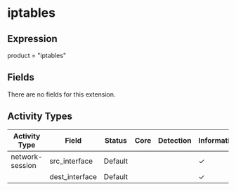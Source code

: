 iptables
========

Expression
----------

product = "iptables"

Fields
------

There are no fields for this extension.

Activity Types
--------------

| Activity Type   | Field          | Status  | Core | Detection | Informational |
| --------------- | -------------- | ------- | ---- | --------- | ------------- |
| network-session | src_interface  | Default |      |           | &#10003;      |
|                 | dest_interface | Default |      |           | &#10003;      |

